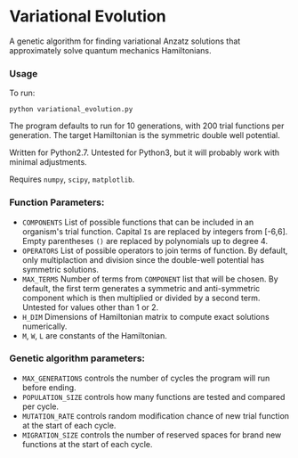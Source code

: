 # Variational Evolution

A genetic algorithm for finding variational Anzatz solutions that approximately solve quantum mechanics Hamiltonians.

### Usage

To run:

```
python variational_evolution.py
```

The program defaults to run for 10 generations, with 200 trial functions per generation. The target Hamiltonian is the symmetric double well potential.

Written for Python2.7. Untested for Python3, but it will probably work with minimal adjustments.

Requires `numpy`, `scipy`, `matplotlib`.

### Function Parameters:
 
- `COMPONENTS` List of possible functions that can be included in an organism's trial function. Capital `I`s are replaced by integers from [-6,6]. Empty parentheses `()` are replaced by polynomials up to degree 4.
- `OPERATORS` List of possible operators to join terms of function. By default, only multiplaction and division since the double-well potential has symmetric solutions.
- `MAX_TERMS` Number of terms from `COMPONENT` list that will be chosen. By default, the first term generates a symmetric and anti-symmetric component which is then multiplied or divided by a second term. Untested for values other than 1 or 2.
- `H_DIM` Dimensions of Hamiltonian matrix to compute exact solutions numerically.
- `M`, `W`, `L` are constants of the Hamiltonian.



### Genetic algorithm parameters:
 
- `MAX_GENERATIONS` controls the number of cycles the program will run before ending.
- `POPULATION_SIZE` controls how many functions are tested and compared per cycle.
- `MUTATION_RATE` controls random modification chance of new trial function at the start of each cycle.
- `MIGRATION_SIZE` controls the number of reserved spaces for brand new functions at the start of each cycle.
